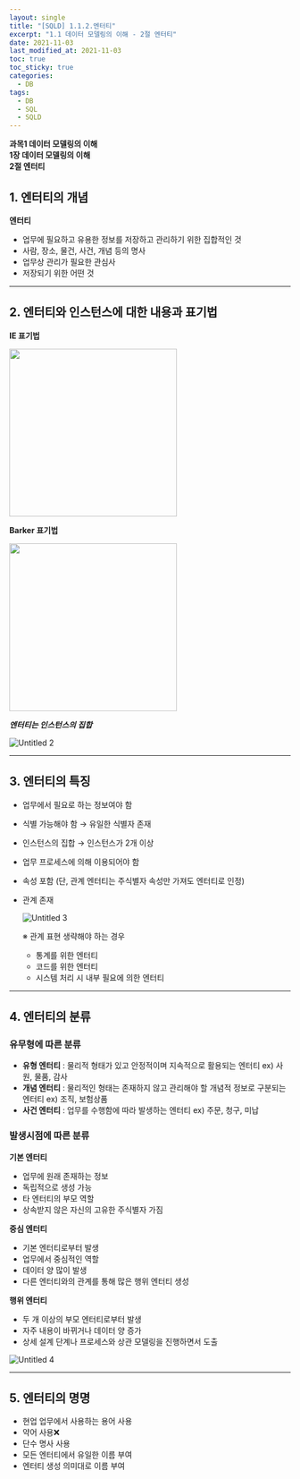 ```yaml
---
layout: single
title: "[SQLD] 1.1.2.엔터티"
excerpt: "1.1 데이터 모델링의 이해 - 2절 엔터티"
date: 2021-11-03
last_modified_at: 2021-11-03
toc: true
toc_sticky: true
categories:
  - DB
tags:
  - DB
  - SQL
  - SQLD
---
```

**과목1 데이터 모델링의 이해  
1장 데이터 모델링의 이해  
2절 엔터티**

## 1. 엔터티의 개념

**엔터티**

- 업무에 필요하고 유용한 정보를 저장하고 관리하기 위한 집합적인 것
- 사람, 장소, 물건, 사건, 개념 등의 명사
- 업무상 관리가 필요한 관심사
- 저장되기 위한 어떤 것

---

## 2. 엔터티와 인스턴스에 대한 내용과 표기법

**IE 표기법**

<img src="https://user-images.githubusercontent.com/60471550/139880712-1a3aa7af-134d-4297-b0bd-9a5600ba773f.png" width="300" height="300">

**Barker 표기법**

<img src="https://user-images.githubusercontent.com/60471550/139880774-ac578f13-25f6-4e0e-b9f3-5bf08d557d57.png" width="300" height="300">

***엔터티는 인스턴스의 집합***

![Untitled 2](https://user-images.githubusercontent.com/60471550/139880800-851717f8-b9fe-4037-99e5-ce64f5d3153f.png)

---

## 3. 엔터티의 특징

- 업무에서 필요로 하는 정보여야 함
- 식별 가능해야 함 → 유일한 식별자 존재
- 인스턴스의 집합 → 인스턴스가 2개 이상
- 업무 프로세스에 의해 이용되어야 함
- 속성 포함 (단, 관계 엔터티는 주식별자 속성만 가져도 엔터티로 인정)
- 관계 존재
    
    ![Untitled 3](https://user-images.githubusercontent.com/60471550/139880836-007acd2b-527e-4eb0-8cb6-69a8dd33c3a6.png)
    
    ※ 관계 표현 생략해야 하는 경우
    
    - 통계를 위한 엔터티
    - 코드를 위한 엔터티
    - 시스템 처리 시 내부 필요에 의한 엔터티
    
---

## 4. 엔터티의 분류

### 유무형에 따른 분류

- **유형 엔터티** : 물리적 형태가 있고 안정적이며 지속적으로 활용되는 엔터티
ex) 사원, 물품, 감사
- **개념 엔터티** : 물리적인 형태는 존재하지 않고 관리해야 할 개념적 정보로 구분되는 엔터티 ex)  조직, 보험상품
- **사건 엔터티** : 업무를 수행함에 따라 발생하는 엔터티
ex) 주문, 청구, 미납

### 발생시점에 따른 분류

**기본 엔터티**

- 업무에 원래 존재하는 정보
- 독립적으로 생성 가능
- 타 엔터티의 부모 역할
- 상속받지 않은 자신의 고유한 주식별자 가짐

**중심 엔터티**

- 기본 엔터티로부터 발생
- 업무에서 중심적인 역할
- 데이터 양 많이 발생
- 다른 엔터티와의 관계를 통해 많은 행위 엔터티 생성

**행위 엔터티**

- 두 개 이상의 부모 엔터티로부터 발생
- 자주 내용이 바뀌거나 데이터 양 증가
- 상세 설계 단계나 프로세스와 상관 모델링을 진행하면서 도출

![Untitled 4](https://user-images.githubusercontent.com/60471550/139880871-6a4f64af-ba2e-4741-8c35-523774b32324.png)

---

## 5. 엔터티의 명명

- 현업 업무에서 사용하는 용어 사용
- 약어 사용❌
- 단수 명사 사용
- 모든 엔터티에서 유일한 이름 부여
- 엔터티 생성 의미대로 이름 부여
